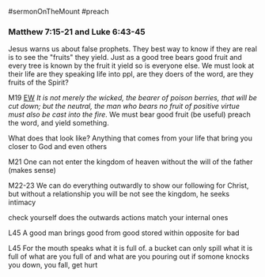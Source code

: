 #sermonOnTheMount
#preach

### Matthew 7:15-21 and Luke 6:43-45

Jesus warns us about false prophets. They best way to know if they are real is to see the "fruits" they yield. Just as a good tree bears good fruit and every tree is known by the fruit it yield so is everyone else. We must look at their life are they speaking life into ppl, are they doers of the word, are they fruits of the Spirit?


M19 [EW](https://enduringword.com/bible-commentary/matthew-7/) *It is not merely the wicked, the bearer of poison berries, that will be cut down; but the neutral, the man who bears no fruit of positive virtue must also be cast into the fire*. We must bear good fruit (be useful) preach the word, and yield something. 

What does that look like?
Anything that comes from your life that bring you closer to God and even others


M21
One can not enter the kingdom of heaven without the will of the father (makes sense)

M22-23
We can do everything outwardly to show our following for Christ, but without a relationship you will be not see the kingdom, he seeks intimacy 

check yourself does the outwards actions match your internal ones

L45 A good man brings good from good stored within opposite for bad 

L45 For the mouth speaks what it is full of. 
a bucket can only spill what it is full of what are you full of and what are you pouring out if somone knocks you down, you fall, get hurt


